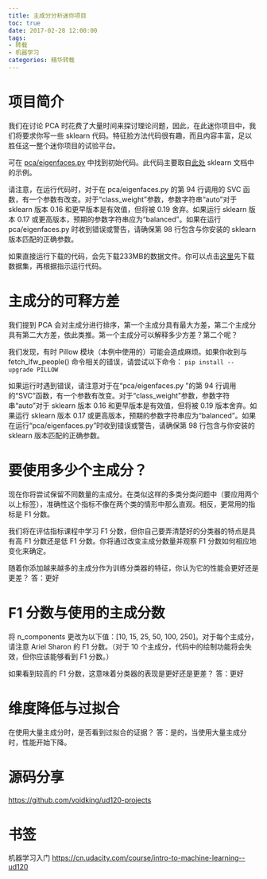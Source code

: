 ```yaml
---
title: 主成分分析迷你项目
toc: true
date: 2017-02-28 12:00:00
tags:
- 转载
- 机器学习
categories: 精华转载
---
```

# 项目简介
我们在讨论 PCA 时花费了大量时间来探讨理论问题，因此，在此迷你项目中，我们将要求你写一些 sklearn 代码。特征脸方法代码很有趣，而且内容丰富，足以胜任这一整个迷你项目的试验平台。

可在 [pca/eigenfaces.py](https://github.com/udacity/ud120-projects/blob/master/pca/eigenfaces.py) 中找到初始代码。此代码主要取自[此处](http://scikit-learn.org/stable/auto_examples/applications/face_recognition.html) sklearn 文档中的示例。

请注意，在运行代码时，对于在 pca/eigenfaces.py 的第 94 行调用的 SVC 函数，有一个参数有改变。对于“class_weight”参数，参数字符串“auto”对于 sklearn 版本 0.16 和更早版本是有效值，但将被 0.19 舍弃。如果运行 sklearn 版本 0.17 或更高版本，预期的参数字符串应为“balanced”。如果在运行 pca/eigenfaces.py 时收到错误或警告，请确保第 98 行包含与你安装的 sklearn 版本匹配的正确参数。

如果直接运行下载的代码，会先下载233MB的数据文件。你可以点击[这里](http://cn-static.udacity.com/mlnd/eigenfaces.zip)先下载数据集，再根据指示运行代码。

<!--more-->

# 主成分的可释方差
我们提到 PCA 会对主成分进行排序，第一个主成分具有最大方差，第二个主成分 具有第二大方差，依此类推。第一个主成分可以解释多少方差？第二个呢？

我们发现，有时 Pillow 模块（本例中使用的）可能会造成麻烦。如果你收到与 fetch_lfw_people() 命令相关的错误，请尝试以下命令：
`pip install --upgrade PILLOW`

如果运行时遇到错误，请注意对于在“pca/eigenfaces.py ”的第 94 行调用的“SVC”函数，有一个参数有改变。对于“class_weight”参数，参数字符串“auto”对于 sklearn 版本 0.16 和更早版本是有效值，但将被 0.19 版本舍弃。如果运行 sklearn 版本 0.17 或更高版本，预期的参数字符串应为“balanced”。如果在运行“pca/eigenfaces.py”时收到错误或警告，请确保第 98 行包含与你安装的 sklearn 版本匹配的正确参数。

# 要使用多少个主成分？
现在你将尝试保留不同数量的主成分。在类似这样的多类分类问题中（要应用两个以上标签），准确性这个指标不像在两个类的情形中那么直观。相反，更常用的指标是 F1 分数。

我们将在评估指标课程中学习 F1 分数，但你自己要弄清楚好的分类器的特点是具有高 F1 分数还是低 F1 分数。你将通过改变主成分数量并观察 F1 分数如何相应地变化来确定。

随着你添加越来越多的主成分作为训练分类器的特征，你认为它的性能会更好还是更差？
答：更好

# F1 分数与使用的主成分数
将 n_components 更改为以下值：[10, 15, 25, 50, 100, 250]。对于每个主成分，请注意 Ariel Sharon 的 F1 分数。（对于 10 个主成分，代码中的绘制功能将会失效，但你应该能够看到 F1 分数。）

如果看到较高的 F1 分数，这意味着分类器的表现是更好还是更差？
答：更好

# 维度降低与过拟合
在使用大量主成分时，是否看到过拟合的证据？
答：是的，当使用大量主成分时，性能开始下降。

# 源码分享
https://github.com/voidking/ud120-projects

# 书签
机器学习入门
https://cn.udacity.com/course/intro-to-machine-learning--ud120

